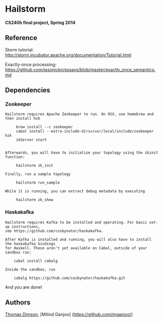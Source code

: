 # Hailstorm

**CS240h final project, Spring 2014**

## Reference
Storm tutorial: http://storm.incubator.apache.org/documentation/Tutorial.html

Exactly-once processing: https://github.com/jasonjckn/essays/blob/master/exactly_once_semantics.md

## Dependencies

### Zookeeper
    Hailstorm requires Apache Zookeeper to run. On OSX, use homebrew and then install hzk

         brew install --c zookeeper
         cabal install --extra-include-dirs=/usr/local/include/zookeeper hzk
         zkServer start


    Afterwards, you will have to initialize your topology using the zkinit function:

         hailstorm zk_init

    Finally, run a sample topology

         hailstorm run_sample

    While it is running, you can extract debug metadata by executing

         hailstorm zk_show

### Haskakafka
    Hailstorm requires Kafka to be installed and operating. For basic set-up instructions, 
    see https://github.com/cosbynator/haskakafka.

    After Kafka is installed and running, you will also have to install the haskakafka bindings
    for Haskell. These aren't yet available on Cabal, outside of your sandbox run:
        
        cabal install cabalg 

    Inside the sandbox, run

        cabalg https://github.com/cosbynator/haskakafka.git 


And you are done!

## Authors
[Thomas Dimson](https://github.com/cosbynator/),
[Milind Ganjoo] (https://github.com/mganjoo/)
